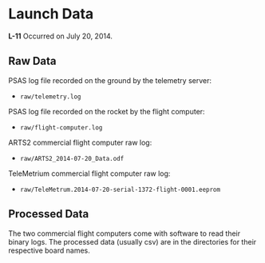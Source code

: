 # Launch Data

**L-11** Occurred on July 20, 2014.


## Raw Data

PSAS log file recorded on the ground by the telemetry server:

 - `raw/telemetry.log`

PSAS log file recorded on the rocket by the flight computer:

 - `raw/flight-computer.log`

ARTS2 commercial flight computer raw log:

 - `raw/ARTS2_2014-07-20_Data.odf`

TeleMetrium commercial flight computer raw log:

 - `raw/TeleMetrum.2014-07-20-serial-1372-flight-0001.eeprom`


## Processed Data

The two commercial flight computers come with software to read their binary
logs. The processed data (usually csv) are in the directories for their
respective board names.
